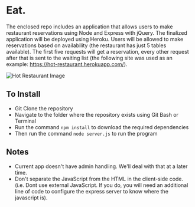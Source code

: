# Eat.


The enclosed repo includes an application that allows users to make restaurant reservations using Node and Express with jQuery. The finalized application will be deployed using Heroku.  Users will be allowed to make reservations based on availability (the restaurant has just 5 tables available).  The first five requests will get a reservation, every other request after that is sent to the waiting list (the following site was used as an example: https://hot-restaurant.herokuapp.com/).

![Hot Restaurant Image](https://raw.githubusercontent.com/afhaque/HotRestaurant/master/images-readme/HotRestaurant.png)

## To Install

* Git Clone the repository
* Navigate to the folder where the repository exists using Git Bash or Terminal
* Run the command `npm install` to download the required dependencies
* Then run the command `node server.js` to run the program

## Notes

* Current app doesn't have admin handling. We'll deal with that at a later time.
* Don't separate the JavaScript from the HTML in the client-side code. (i.e. Dont use external JavaScript. If you do, you will need an additional line of code to configure the express server to know where the javascript is).

